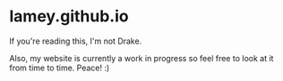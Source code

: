 # lamey.github.io

If you're reading this, I'm not Drake.

Also, my website is currently a work in progress so feel free to look at it from time to time. Peace! :)
